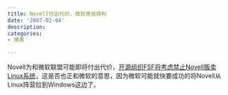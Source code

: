 ```yaml
---
title: Novell付出代价，微软渔翁得利
date: '2007-02-04'
description:
categories:
- 博客

---
```

Novell为和微软联盟可能即将付出代价，[开源组织FSF将考虑禁止Novell贩卖Linux系统](http://rss.slashdot.org/%7Er/Slashdot/slashdot/%7E3/85870101/article.pl)，这是否也正和微软的意思，因为微软可能就快要成功的将Novell从Linux阵营拉到Windows这边了。 